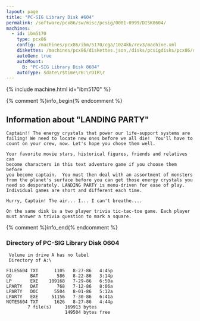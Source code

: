 ```yaml
---
layout: page
title: "PC-SIG Library Disk #604"
permalink: /software/pcx86/sw/misc/pcsig/0001-0999/DISK0604/
machines:
  - id: ibm5170
    type: pcx86
    config: /machines/pcx86/ibm/5170/cga/1024kb/rev3/machine.xml
    diskettes: /machines/pcx86/diskettes.json,/disks/pcsigdisks/pcx86/diskettes.json
    autoGen: true
    autoMount:
      B: "PC-SIG Library Disk 0604"
    autoType: $date\r$time\rB:\rDIR\r
---
```


{% include machine.html id="ibm5170" %}

{% comment %}info_begin{% endcomment %}

## Information about "LANDING PARTY"

    Captain!! The energy crystals that power our life-support systems are
    failing! We need to locate new ones before we all die!  You'll have to
    count on your crew, now. Let's hope you chose them well.
    
    Your favorite movie stars, historical figures, friends and relatives can
    become characters in this text adventure game if you choose them before
    you become captain.  You must then deal with an assortment of monsters
    from the planet's surface before you can get those energy crystals you
    need so desperately. LANDING PARTY is menu-driven for ease of play.
    Individual games are short and different each time.
    
    Hurry, Captain! The air... I... I can't breathe....
    
    On the same disk is a two player trivia tic-tac-toe game. Each player
    must answer a trivia question to mark a square.
{% comment %}info_end{% endcomment %}


### Directory of PC-SIG Library Disk 0604

     Volume in drive A has no label
     Directory of A:\

    FILES604 TXT      1105   8-27-86   4:45p
    GO       BAT       586   8-22-86   3:14p
    LP       EXE    109168   7-29-86   6:50a
    LPARTY   DAT       768   7-12-86   8:06a
    LPARTY   DOC      5504   8-01-86   5:12a
    LPARTY   EXE     51156   7-30-86   6:41a
    NOTES604 TXT      1626   8-27-86   4:44p
            7 file(s)     169913 bytes
                          149504 bytes free
